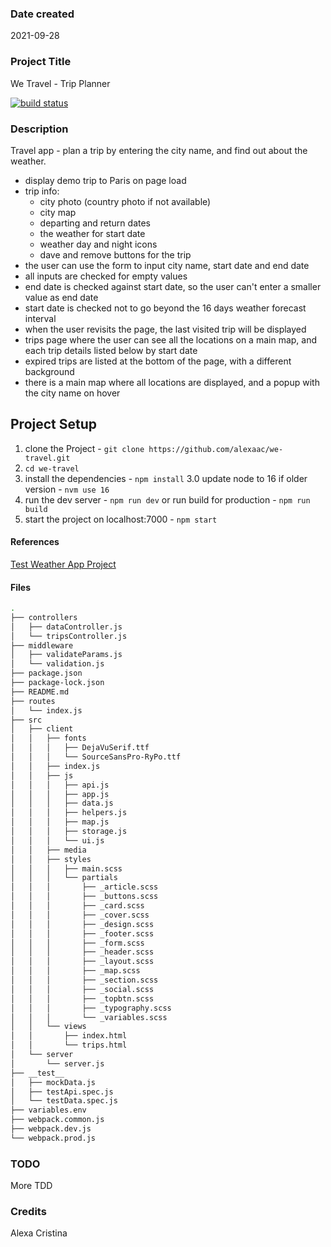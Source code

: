 ### Date created

2021-09-28

### Project Title

We Travel - Trip Planner

[![build status](https://img.shields.io/travis/alexaac/we-travel/master.svg)](https://travis-ci.org/alexaac/we-travel)

### Description

Travel app - plan a trip by entering the city name, and find out about the weather.

- display demo trip to Paris on page load
- trip info:
  - city photo (country photo if not available)
  - city map
  - departing and return dates
  - the weather for start date
  - weather day and night icons
  - dave and remove buttons for the trip
- the user can use the form to input city name, start date and end date
- all inputs are checked for empty values
- end date is checked against start date, so the user can't enter a smaller value as end date
- start date is checked not to go beyond the 16 days weather forecast interval
- when the user revisits the page, the last visited trip will be displayed
- trips page where the user can see all the locations on a main map, and each trip details listed below by start date
- expired trips are listed at the bottom of the page, with a different background
- there is a main map where all locations are displayed, and a popup with the city name on hover

## Project Setup

1. clone the Project - `git clone https://github.com/alexaac/we-travel.git`
2. `cd we-travel`
3. install the dependencies - `npm install`
   3.0 update node to 16 if older version - `nvm use 16`
4. run the dev server - `npm run dev` or run build for production - `npm run build`
5. start the project on localhost:7000 - `npm start`

#### References

[Test Weather App Project](https://github.com/alexaac/test-weather.git)

#### Files

```bash
.
├── controllers
│   ├── dataController.js
│   └── tripsController.js
├── middleware
│   ├── validateParams.js
│   └── validation.js
├── package.json
├── package-lock.json
├── README.md
├── routes
│   └── index.js
├── src
│   ├── client
│   │   ├── fonts
│   │   │   ├── DejaVuSerif.ttf
│   │   │   └── SourceSansPro-RyPo.ttf
│   │   ├── index.js
│   │   ├── js
│   │   │   ├── api.js
│   │   │   ├── app.js
│   │   │   ├── data.js
│   │   │   ├── helpers.js
│   │   │   ├── map.js
│   │   │   ├── storage.js
│   │   │   └── ui.js
│   │   ├── media
│   │   ├── styles
│   │   │   ├── main.scss
│   │   │   └── partials
│   │   │       ├── _article.scss
│   │   │       ├── _buttons.scss
│   │   │       ├── _card.scss
│   │   │       ├── _cover.scss
│   │   │       ├── _design.scss
│   │   │       ├── _footer.scss
│   │   │       ├── _form.scss
│   │   │       ├── _header.scss
│   │   │       ├── _layout.scss
│   │   │       ├── _map.scss
│   │   │       ├── _section.scss
│   │   │       ├── _social.scss
│   │   │       ├── _topbtn.scss
│   │   │       ├── _typography.scss
│   │   │       └── _variables.scss
│   │   └── views
│   │       ├── index.html
│   │       └── trips.html
│   └── server
│       └── server.js
├── __test__
│   ├── mockData.js
│   ├── testApi.spec.js
│   └── testData.spec.js
├── variables.env
├── webpack.common.js
├── webpack.dev.js
└── webpack.prod.js
```

### TODO

More TDD

### Credits

Alexa Cristina
